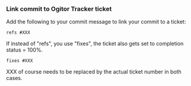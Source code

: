 <!--
title: Developer Guidelines
template: wiki
order: 51
-->
### Link commit to Ogitor Tracker ticket
Add the following to your commit message to link your commit to a ticket:
```text
refs #XXX
```
If instead of "refs", you use "fixes", the ticket also gets set to completion status = 100%.
```text
fixes #XXX
```
XXX of course needs to be replaced by the actual ticket number in both cases.
